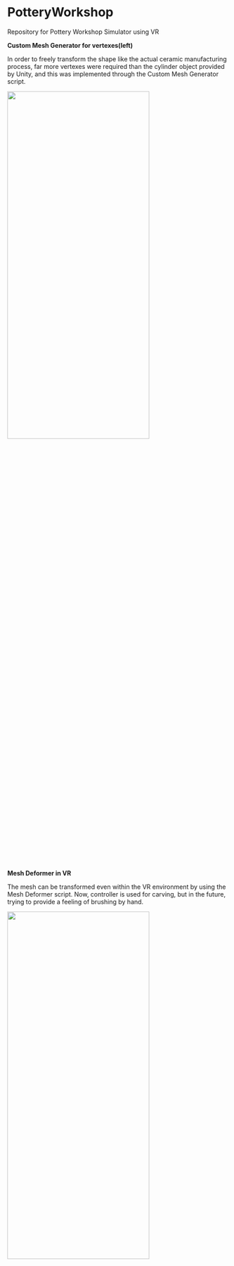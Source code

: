 # PotteryWorkshop
Repository for Pottery Workshop Simulator using VR

**Custom Mesh Generator for vertexes(left)**

In order to freely transform the shape like the actual ceramic manufacturing process, far more vertexes were required than the cylinder object provided by Unity, and this was implemented through the Custom Mesh Generator script.

<img src="https://github.com/user-attachments/assets/cb10da06-1de2-44c7-9749-432491656d03" width="80%" height="45%"/>


**Mesh Deformer in VR**

The mesh can be transformed even within the VR environment by using the Mesh Deformer script. Now, controller is used for carving, but in the future, trying to provide a feeling of brushing by hand.

<img src="https://github.com/user-attachments/assets/39f43f71-c123-4fd8-9ece-a26236ca06af" width="80%" height="45%"/>
